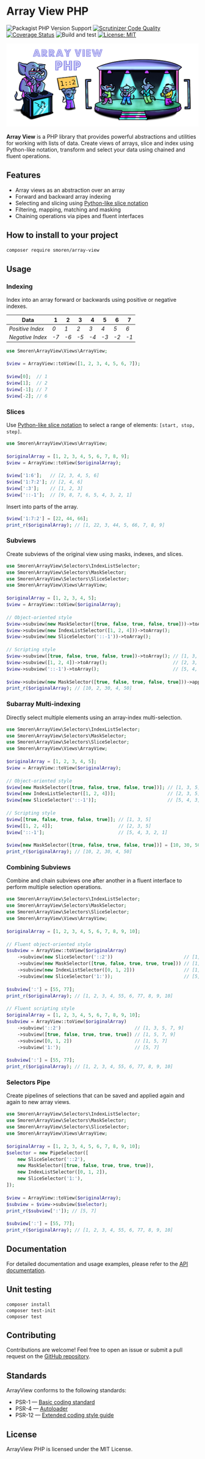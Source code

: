 # Array View PHP
![Packagist PHP Version Support](https://img.shields.io/packagist/php-v/smoren/array-view)
[![Scrutinizer Code Quality](https://scrutinizer-ci.com/g/Smoren/array-view-php/badges/quality-score.png?b=master)](https://scrutinizer-ci.com/g/Smoren/array-view-php/?branch=master)
[![Coverage Status](https://coveralls.io/repos/github/Smoren/array-view-php/badge.svg?branch=master)](https://coveralls.io/github/Smoren/array-view-php?branch=master)
![Build and test](https://github.com/Smoren/array-view-php/actions/workflows/test.yml/badge.svg)
[![License: MIT](https://img.shields.io/badge/License-MIT-yellow.svg)](https://opensource.org/licenses/MIT)

![Array View Logo](docs/images/logo.png)

**Array View** is a PHP library that provides powerful abstractions and utilities for working with lists of data.
Create views of arrays, slice and index using Python-like notation, transform and select your data using chained and
fluent operations.

## Features
- Array views as an abstraction over an array
- Forward and backward array indexing
- Selecting and slicing using [Python-like slice notation](https://www.geeksforgeeks.org/python-list-slicing/)
- Filtering, mapping, matching and masking
- Chaining operations via pipes and fluent interfaces


## How to install to your project
```bash
composer require smoren/array-view
```

## Usage
### Indexing

Index into an array forward or backwards using positive or negative indexes.

| Data             |   1  |   2  |   3  |   4  |   5  |   6  |   7  |
| ---------------- | ---- | ---- | ---- | ---- | ---- | ---- | ---- |
| *Positive Index* |  *0* |  *1* |  *2* | *3*  |  *4* |  *5* |  *6* |
| *Negative Index* | *-7* | *-6* | *-5* | *-4* | *-3* | *-2* | *-1* |
```php
use Smoren\ArrayView\Views\ArrayView;

$view = ArrayView::toView([1, 2, 3, 4, 5, 6, 7]);

$view[0];  // 1
$view[1];  // 2
$view[-1]; // 7
$view[-2]; // 6
```

### Slices

Use [Python-like slice notation](https://www.geeksforgeeks.org/python-list-slicing/) to select a range of elements: `[start, stop, step]`.
```php
use Smoren\ArrayView\Views\ArrayView;

$originalArray = [1, 2, 3, 4, 5, 6, 7, 8, 9];
$view = ArrayView::toView($originalArray);

$view['1:6'];   // [2, 3, 4, 5, 6]
$view['1:7:2']; // [2, 4, 6]
$view[':3'];    // [1, 2, 3]
$view['::-1'];  // [9, 8, 7, 6, 5, 4, 3, 2, 1]
```

Insert into parts of the array.
```php
$view['1:7:2'] = [22, 44, 66];
print_r($originalArray); // [1, 22, 3, 44, 5, 66, 7, 8, 9]
```

### Subviews

Create subviews of the original view using masks, indexes, and slices.
```php
use Smoren\ArrayView\Selectors\IndexListSelector;
use Smoren\ArrayView\Selectors\MaskSelector;
use Smoren\ArrayView\Selectors\SliceSelector;
use Smoren\ArrayView\Views\ArrayView;

$originalArray = [1, 2, 3, 4, 5];
$view = ArrayView::toView($originalArray);

// Object-oriented style
$view->subview(new MaskSelector([true, false, true, false, true]))->toArray(); // [1, 3, 5]
$view->subview(new IndexListSelector([1, 2, 4]))->toArray();                   // [2, 3, 5]
$view->subview(new SliceSelector('::-1'))->toArray();                          // [5, 4, 3, 2, 1]

// Scripting style 
$view->subview([true, false, true, false, true])->toArray(); // [1, 3, 5]
$view->subview([1, 2, 4])->toArray();                        // [2, 3, 5]
$view->subview('::-1')->toArray();                           // [5, 4, 3, 2, 1]

$view->subview(new MaskSelector([true, false, true, false, true]))->apply(fn ($x) => x * 10);
print_r($originalArray); // [10, 2, 30, 4, 50]
```

### Subarray Multi-indexing

Directly select multiple elements using an array-index multi-selection.
```php
use Smoren\ArrayView\Selectors\IndexListSelector;
use Smoren\ArrayView\Selectors\MaskSelector;
use Smoren\ArrayView\Selectors\SliceSelector;
use Smoren\ArrayView\Views\ArrayView;

$originalArray = [1, 2, 3, 4, 5];
$view = ArrayView::toView($originalArray);

// Object-oriented style
$view[new MaskSelector([true, false, true, false, true])]; // [1, 3, 5]
$view[new IndexListSelector([1, 2, 4])];                   // [2, 3, 5]
$view[new SliceSelector('::-1')];                          // [5, 4, 3, 2, 1]

// Scripting style
$view[[true, false, true, false, true]]; // [1, 3, 5]
$view[[1, 2, 4]];                        // [2, 3, 5]
$view['::-1'];                           // [5, 4, 3, 2, 1]

$view[new MaskSelector([true, false, true, false, true])] = [10, 30, 50];
print_r($originalArray); // [10, 2, 30, 4, 50]
```

### Combining Subviews

Combine and chain subviews one after another in a fluent interface to perform multiple selection operations.
```php
use Smoren\ArrayView\Selectors\IndexListSelector;
use Smoren\ArrayView\Selectors\MaskSelector;
use Smoren\ArrayView\Selectors\SliceSelector;
use Smoren\ArrayView\Views\ArrayView;

$originalArray = [1, 2, 3, 4, 5, 6, 7, 8, 9, 10];

// Fluent object-oriented style
$subview = ArrayView::toView($originalArray)
    ->subview(new SliceSelector('::2'))                          // [1, 3, 5, 7, 9]
    ->subview(new MaskSelector([true, false, true, true, true])) // [1, 5, 7, 9]
    ->subview(new IndexListSelector([0, 1, 2]))                  // [1, 5, 7]
    ->subview(new SliceSelector('1:'));                          // [5, 7]

$subview[':'] = [55, 77];
print_r($originalArray); // [1, 2, 3, 4, 55, 6, 77, 8, 9, 10]

// Fluent scripting style
$originalArray = [1, 2, 3, 4, 5, 6, 7, 8, 9, 10];
$subview = ArrayView::toView($originalArray)
    ->subview('::2')                           // [1, 3, 5, 7, 9]
    ->subview([true, false, true, true, true]) // [1, 5, 7, 9]
    ->subview([0, 1, 2])                       // [1, 5, 7]
    ->subview('1:');                           // [5, 7]

$subview[':'] = [55, 77];
print_r($originalArray); // [1, 2, 3, 4, 55, 6, 77, 8, 9, 10]
```

### Selectors Pipe

Create pipelines of selections that can be saved and applied again and again to new array views.
```php
use Smoren\ArrayView\Selectors\IndexListSelector;
use Smoren\ArrayView\Selectors\MaskSelector;
use Smoren\ArrayView\Selectors\SliceSelector;
use Smoren\ArrayView\Views\ArrayView;

$originalArray = [1, 2, 3, 4, 5, 6, 7, 8, 9, 10];
$selector = new PipeSelector([
    new SliceSelector('::2'),
    new MaskSelector([true, false, true, true, true]),
    new IndexListSelector([0, 1, 2]),
    new SliceSelector('1:'),
]);

$view = ArrayView::toView($originalArray);
$subview = $view->subview($selector);
print_r($subview[':']); // [5, 7]

$subview[':'] = [55, 77];
print_r($originalArray); // [1, 2, 3, 4, 55, 6, 77, 8, 9, 10]
```

## Documentation
For detailed documentation and usage examples, please refer to the
[API documentation](https://smoren.github.io/array-view-php/packages/Application.html).

## Unit testing
```
composer install
composer test-init
composer test
```

## Contributing
Contributions are welcome! Feel free to open an issue or submit a pull request on the [GitHub repository](https://github.com/Smoren/array-view-php).

## Standards
ArrayView conforms to the following standards:

* PSR-1 — [Basic coding standard](https://www.php-fig.org/psr/psr-1/)
* PSR-4 — [Autoloader](https://www.php-fig.org/psr/psr-4/)
* PSR-12 — [Extended coding style guide](https://www.php-fig.org/psr/psr-12/)

## License
ArrayView PHP is licensed under the MIT License.
